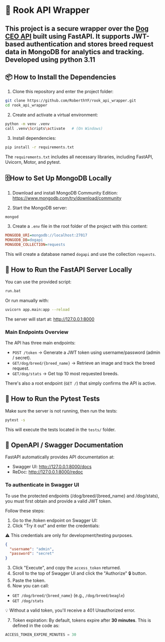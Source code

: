# 🐶 Rook API Wrapper

This project is a secure wrapper over the [Dog CEO API](https://dog.ceo/dog-api/) built using **FastAPI**. It supports JWT-based authentication and stores breed request data in **MongoDB** for analytics and tracking.
Developed using python 3.11
---

## 📦 How to Install the Dependencies

1. Clone this repository and enter the project folder:

```bash
git clone https://github.com/RoberthYF/rook_api_wrapper.git
cd rook_api_wrapper
```

2. Create and activate a virtual environment:
```bash
python -m venv .venv
call .venv\Scripts\activate   # (On Windows)
```

3. Install dependencies:
```bash
pip install -r requirements.txt
```
The ``requirements.txt`` includes all necessary libraries, including FastAPI, Uvicorn, Motor, and pytest.

## 🗄️How to Set Up MongoDB Locally
1. Download and install MongoDB Community Edition:
https://www.mongodb.com/try/download/community

2. Start the MongoDB server:
```bash
mongod
```

3. Create a ``.env`` file in the root folder of the project with this content:

```ini
MONGODB_URI=mongodb://localhost:27017
MONGODB_DB=dogapi
MONGODB_COLLECTION=requests
```
This will create a database named ``dogapi`` and use the collection ``requests``.

## 🚀 How to Run the FastAPI Server Locally
You can use the provided script:
```bash
run.bat
```
Or run manually with:
```bash
uvicorn app.main:app --reload
```
The server will start at:
http://127.0.0.1:8000

### Main Endpoints Overview
The API has three main endpoints:

- ``POST /token`` → Generate a JWT token using username/password (admin / secret).
- ``GET/dog/breed/{breed_name}`` → Retrieve an image and track the breed request.
- ``GET/dog/stats`` → Get top 10 most requested breeds.

There's also a root endpoint (``GET /``) that simply confirms the API is active.

## 🧪 How to Run the Pytest Tests
Make sure the server is not running, then run the tests:
```bash
pytest -s
```
This will execute the tests located in the ``tests/`` folder.

## 🧾 OpenAPI / Swagger Documentation
FastAPI automatically provides API documentation at:

- Swagger UI: http://127.0.0.1:8000/docs
- ReDoc: http://127.0.0.1:8000/redoc

### To authenticate in Swagger UI

To use the protected endpoints (/dog/breed/{breed_name} and /dog/stats), you must first obtain and provide a valid JWT token.

Follow these steps:

1. Go to the /token endpoint on Swagger UI:
2. Click "Try it out" and enter the credentials:

⚠️ This credentials are only for development/testing purposes.
```json
{
  "username": "admin",
  "password": "secret"
}
```
3. Click "Execute", and copy the ``access_token`` returned.
4. Scroll to the top of Swagger UI and click the "Authorize" 🔒 button.
5. Paste the token.
6. Now you can call:
- ``GET /dog/breed/{breed_name}`` (e.g., ``/dog/breed/beagle``)
- ``GET /dog/stats``

💡 Without a valid token, you'll receive a 401 Unauthorized error.

7. Token expiration:
By default, tokens expire after **30 minutes**.
This is defined in the code as:
```python
ACCESS_TOKEN_EXPIRE_MINUTES = 30
```

